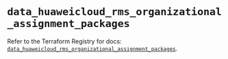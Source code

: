 # `data_huaweicloud_rms_organizational_assignment_packages`

Refer to the Terraform Registry for docs: [`data_huaweicloud_rms_organizational_assignment_packages`](https://registry.terraform.io/providers/huaweicloud/huaweicloud/1.71.1/docs/data-sources/rms_organizational_assignment_packages).
